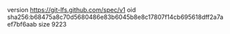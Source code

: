 version https://git-lfs.github.com/spec/v1
oid sha256:b68475a8c70d5680486e83b6045b8e8c17807f14cb695618dff2a7aef7bf6aab
size 9223
